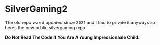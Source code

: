 # SilverGaming2
The old repo wasnt updated since 2021 and i had to private it anyways so heres the new public silvergaming repo.

**Do Not Read The Code If You Are A Young Impressionable Child.**
